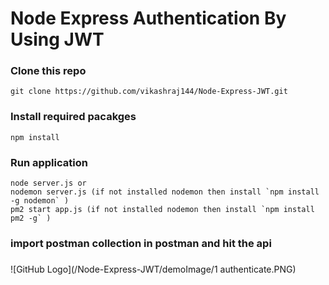 # Node Express Authentication By Using JWT

### Clone this repo 
    git clone https://github.com/vikashraj144/Node-Express-JWT.git

### Install required pacakges
    npm install

### Run application 
    node server.js or
    nodemon server.js (if not installed nodemon then install `npm install -g nodemon` )
    pm2 start app.js (if not installed nodemon then install `npm install pm2 -g` )

### import postman collection in postman and hit the api

### 
![GitHub Logo](/Node-Express-JWT/demoImage/1 authenticate.PNG)



